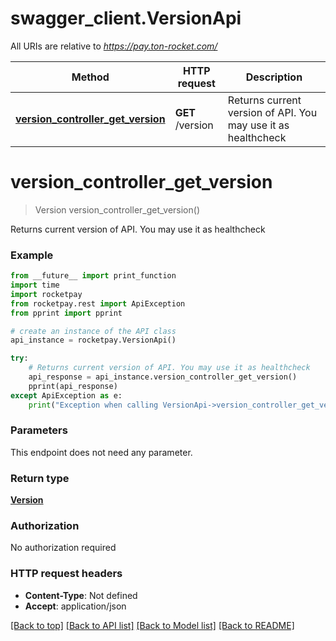 # swagger_client.VersionApi

All URIs are relative to *https://pay.ton-rocket.com/*

Method | HTTP request | Description
------------- | ------------- | -------------
[**version_controller_get_version**](VersionApi.md#version_controller_get_version) | **GET** /version | Returns current version of API. You may use it as healthcheck

# **version_controller_get_version**
> Version version_controller_get_version()

Returns current version of API. You may use it as healthcheck

### Example

```python
from __future__ import print_function
import time
import rocketpay
from rocketpay.rest import ApiException
from pprint import pprint

# create an instance of the API class
api_instance = rocketpay.VersionApi()

try:
    # Returns current version of API. You may use it as healthcheck
    api_response = api_instance.version_controller_get_version()
    pprint(api_response)
except ApiException as e:
    print("Exception when calling VersionApi->version_controller_get_version: %s\n" % e)
```

### Parameters
This endpoint does not need any parameter.

### Return type

[**Version**](Version.md)

### Authorization

No authorization required

### HTTP request headers

 - **Content-Type**: Not defined
 - **Accept**: application/json

[[Back to top]](#) [[Back to API list]](../README.md#documentation-for-api-endpoints) [[Back to Model list]](../README.md#documentation-for-models) [[Back to README]](../README.md)


